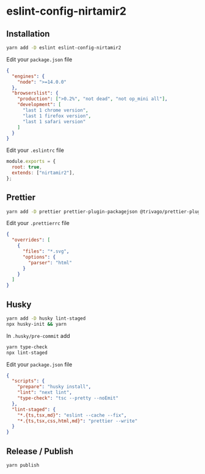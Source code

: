 # eslint-config-nirtamir2

## Installation

```bash
yarn add -D eslint eslint-config-nirtamir2
```

Edit your `package.json` file

```json
{
  "engines": {
    "node": ">=14.0.0"
  },
  "browserslist": {
    "production": [">0.2%", "not dead", "not op_mini all"],
    "development": [
      "last 1 chrome version",
      "last 1 firefox version",
      "last 1 safari version"
    ]
  }
}
```

Edit your `.eslintrc` file

```js
module.exports = {
  root: true,
  extends: ["nirtamir2"],
};
```

## Prettier

```bash
yarn add -D prettier prettier-plugin-packagejson @trivago/prettier-plugin-sort-imports
```

Edit your `.prettierrc` file

```json
{
  "overrides": [
    {
      "files": "*.svg",
      "options": {
        "parser": "html"
      }
    }
  ]
}
```

## Husky

```bash
yarn add -D husky lint-staged
npx husky-init && yarn
```

In `.husky/pre-commit` add

```bash
yarn type-check
npx lint-staged
```

Edit your `package.json` file

```json
{
  "scripts": {
    "prepare": "husky install",
    "lint": "next lint",
    "type-check": "tsc --pretty --noEmit"
  },
  "lint-staged": {
    "*.{ts,tsx,md}": "eslint --cache --fix",
    "*.{ts,tsx,css,html,md}": "prettier --write"
  }
}
```

## Release / Publish

```bash
yarn publish
```
